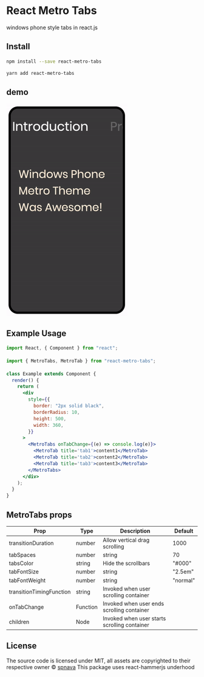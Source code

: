 # React Metro Tabs

windows phone style tabs in react.js

## Install

```bash
npm install --save react-metro-tabs
```

```bash
yarn add react-metro-tabs
```

## demo

![](./Assets/demo.gif)

## Example Usage

```jsx
import React, { Component } from "react";

import { MetroTabs, MetroTab } from "react-metro-tabs";

class Example extends Component {
  render() {
    return (
      <div
        style={{
          border: "2px solid black",
          borderRadius: 10,
          height: 500,
          width: 360,
        }}
      >
        <MetroTabs onTabChange={(e) => console.log(e)}>
          <MetroTab title='tab1'>content1</MetroTab>
          <MetroTab title='tab2'>content2</MetroTab>
          <MetroTab title='tab3'>content3</MetroTab>
        </MetroTabs>
      </div>
    );
  }
}
```

## MetroTabs props

| Prop                     | Type     | Description                                  | Default  |
| ------------------------ | -------- | -------------------------------------------- | -------- |
| transitionDuration       | number   | Allow vertical drag scrolling                | 1000     |
| tabSpaces                | number   | string                                       | 70       |
| tabsColor                | string   | Hide the scrollbars                          | "#000"   |
| tabFontSize              | number   | string                                       | "2.5em"  |
| tabFontWeight            | number   | string                                       | "normal" |
| transitionTimingFunction | string   | Invoked when user scrolling container        |          |
| onTabChange              | Function | Invoked when user ends scrolling container   |          |
| children                 | Node     | Invoked when user starts scrolling container |          |

## License

The source code is licensed under MIT, all assets are copyrighted to their respective owner © [spnava](https://github.com/spnava)
This package uses react-hammerjs underhood
